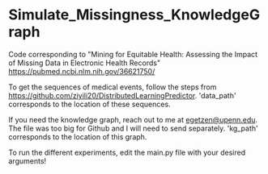 # Simulate_Missingness_KnowledgeGraph
Code corresponding to "Mining for Equitable Health: Assessing the Impact of Missing Data in Electronic Health Records"
https://pubmed.ncbi.nlm.nih.gov/36621750/

To get the sequences of medical events, follow the steps from https://github.com/ziyili20/DistributedLearningPredictor. 'data_path' corresponds to the location of these sequences.

If you need the knowledge graph, reach out to me at egetzen@upenn.edu. The file was too big for Github and I will need to send separately. 'kg_path' corresponds to the location of this graph.

To run the different experiments, edit the main.py file with your desired arguments!
